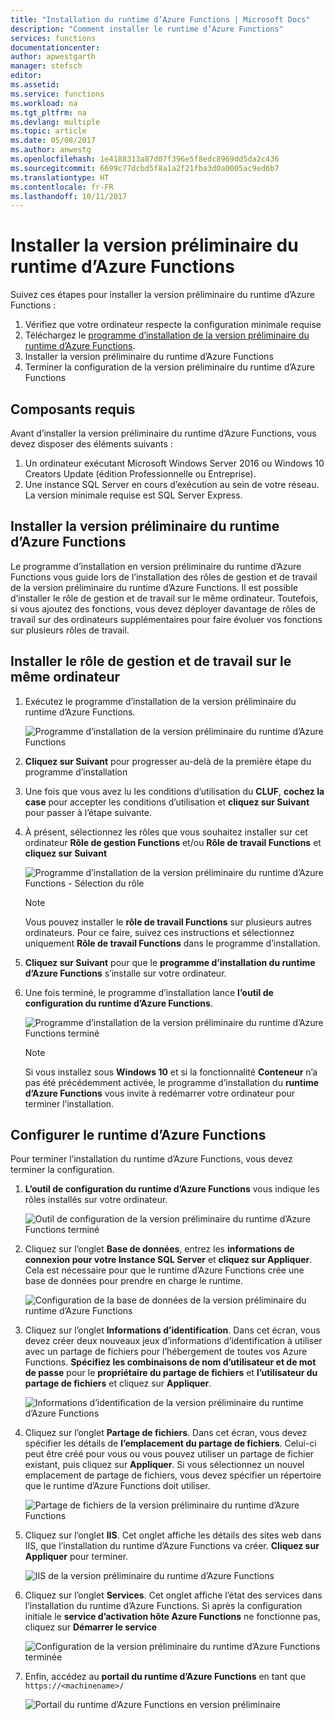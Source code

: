```yaml
---
title: "Installation du runtime d’Azure Functions | Microsoft Docs"
description: "Comment installer le runtime d’Azure Functions"
services: functions
documentationcenter: 
author: apwestgarth
manager: stefsch
editor: 
ms.assetid: 
ms.service: functions
ms.workload: na
ms.tgt_pltfrm: na
ms.devlang: multiple
ms.topic: article
ms.date: 05/08/2017
ms.author: anwestg
ms.openlocfilehash: 1e4188313a87d07f396e5f8edc8969dd5da2c436
ms.sourcegitcommit: 6699c77dcbd5f8a1a2f21fba3d0a0005ac9ed6b7
ms.translationtype: HT
ms.contentlocale: fr-FR
ms.lasthandoff: 10/11/2017
---
```

# <a name="install-the-azure-functions-runtime-preview"></a>Installer la version préliminaire du runtime d’Azure Functions

Suivez ces étapes pour installer la version préliminaire du runtime d’Azure Functions :

1. Vérifiez que votre ordinateur respecte la configuration minimale requise
1. Téléchargez le [programme d’installation de la version préliminaire du runtime d’Azure Functions](https://aka.ms/azafr). 
1. Installer la version préliminaire du runtime d’Azure Functions
1. Terminer la configuration de la version préliminaire du runtime d’Azure Functions

## <a name="prerequisites"></a>Composants requis

Avant d’installer la version préliminaire du runtime d’Azure Functions, vous devez disposer des éléments suivants :

1. Un ordinateur exécutant Microsoft Windows Server 2016 ou Windows 10 Creators Update (édition Professionnelle ou Entreprise).
1. Une instance SQL Server en cours d’exécution au sein de votre réseau.  La version minimale requise est SQL Server Express.

## <a name="install-the-azure-functions-runtime-preview"></a>Installer la version préliminaire du runtime d’Azure Functions

Le programme d’installation en version préliminaire du runtime d’Azure Functions vous guide lors de l’installation des rôles de gestion et de travail de la version préliminaire du runtime d’Azure Functions.  Il est possible d’installer le rôle de gestion et de travail sur le même ordinateur.  Toutefois, si vous ajoutez des fonctions, vous devez déployer davantage de rôles de travail sur des ordinateurs supplémentaires pour faire évoluer vos fonctions sur plusieurs rôles de travail.

## <a name="install-the-management-and-worker-role-on-the-same-machine"></a>Installer le rôle de gestion et de travail sur le même ordinateur

1. Exécutez le programme d’installation de la version préliminaire du runtime d’Azure Functions.

    ![Programme d’installation de la version préliminaire du runtime d’Azure Functions][1]

1. **Cliquez sur Suivant** pour progresser au-delà de la première étape du programme d’installation
1. Une fois que vous avez lu les conditions d’utilisation du **CLUF**, **cochez la case** pour accepter les conditions d’utilisation et **cliquez sur Suivant** pour passer à l’étape suivante.
1. À présent, sélectionnez les rôles que vous souhaitez installer sur cet ordinateur **Rôle de gestion Functions** et/ou **Rôle de travail Functions** et **cliquez sur Suivant**

    ![Programme d’installation de la version préliminaire du runtime d’Azure Functions - Sélection du rôle][3]

    > [!NOTE]
    > Vous pouvez installer le **rôle de travail Functions** sur plusieurs autres ordinateurs. Pour ce faire, suivez ces instructions et sélectionnez uniquement **Rôle de travail Functions** dans le programme d’installation.

1. **Cliquez sur Suivant** pour que le **programme d’installation du runtime d’Azure Functions** s’installe sur votre ordinateur.
1. Une fois terminé, le programme d’installation lance **l’outil de configuration du runtime d’Azure Functions**.

    ![Programme d’installation de la version préliminaire du runtime d’Azure Functions terminé][5]

    > [!NOTE]
    > Si vous installez sous **Windows 10** et si la fonctionnalité **Conteneur** n’a pas été précédemment activée, le programme d’installation du **runtime d’Azure Functions** vous invite à redémarrer votre ordinateur pour terminer l’installation.

## <a name="configure-the-azure-functions-runtime"></a>Configurer le runtime d’Azure Functions

Pour terminer l’installation du runtime d’Azure Functions, vous devez terminer la configuration.

1. **L’outil de configuration du runtime d’Azure Functions** vous indique les rôles installés sur votre ordinateur.

    ![Outil de configuration de la version préliminaire du runtime d’Azure Functions terminé][6]

1. Cliquez sur l’onglet **Base de données**, entrez les **informations de connexion pour votre Instance SQL Server** et **cliquez sur Appliquer**.  Cela est nécessaire pour que le runtime d’Azure Functions crée une base de données pour prendre en charge le runtime.
    
    ![Configuration de la base de données de la version préliminaire du runtime d’Azure Functions][7]

1. Cliquez sur l’onglet **Informations d’identification**.  Dans cet écran, vous devez créer deux nouveaux jeux d’informations d’identification à utiliser avec un partage de fichiers pour l’hébergement de toutes vos Azure Functions.  **Spécifiez les combinaisons de nom d’utilisateur et de mot de passe** pour le **propriétaire du partage de fichiers** et **l’utilisateur du partage de fichiers** et cliquez sur **Appliquer**.

    ![Informations d’identification de la version préliminaire du runtime d’Azure Functions][8]

1. Cliquez sur l’onglet **Partage de fichiers**.  Dans cet écran, vous devez spécifier les détails de **l’emplacement du partage de fichiers**.  Celui-ci peut être créé pour vous ou vous pouvez utiliser un partage de fichier existant, puis cliquez sur **Appliquer**.  Si vous sélectionnez un nouvel emplacement de partage de fichiers, vous devez spécifier un répertoire que le runtime d’Azure Functions doit utiliser.
    
    ![Partage de fichiers de la version préliminaire du runtime d’Azure Functions][9]

1. Cliquez sur l’onglet **IIS**.  Cet onglet affiche les détails des sites web dans IIS, que l’installation du runtime d’Azure Functions va créer.  **Cliquez sur Appliquer** pour terminer.

    ![IIS de la version préliminaire du runtime d’Azure Functions][10]

1. Cliquez sur l’onglet **Services**.  Cet onglet affiche l’état des services dans l’installation du runtime d’Azure Functions.  Si après la configuration initiale le **service d’activation hôte Azure Functions** ne fonctionne pas, cliquez sur **Démarrer le service**

    ![Configuration de la version préliminaire du runtime d’Azure Functions terminée][11]

1. Enfin, accédez au **portail du runtime d’Azure Functions** en tant que `https://<machinename>/`

    ![Portail du runtime d’Azure Functions en version préliminaire][12]


<!--Image references-->
[1]: ./media/functions-runtime-install/AzureFunctionsRuntime_Installer1.png
[2]: ./media/functions-runtime-install/AzureFunctionsRuntime_Installer2-EULA.png
[3]: ./media/functions-runtime-install/AzureFunctionsRuntime_Installer3-ChooseRoles.png
[4]: ./media/functions-runtime-install/AzureFunctionsRuntime_Installer4-Install.png
[5]: ./media/functions-runtime-install/AzureFunctionsRuntime_Installer5-InstallComplete.png
[6]: ./media/functions-runtime-install/AzureFunctionsRuntime_Configuration1.png
[7]: ./media/functions-runtime-install/AzureFunctionsRuntime_Configuration2_SQL.png
[8]: ./media/functions-runtime-install/AzureFunctionsRuntime_Configuration3_Credentials.png
[9]: ./media/functions-runtime-install/AzureFunctionsRuntime_Configuration4_Fileshare.png
[10]: ./media/functions-runtime-install/AzureFunctionsRuntime_Configuration5_IIS.png
[11]: ./media/functions-runtime-install/AzureFunctionsRuntime_Configuration6_Services.png
[12]: ./media/functions-runtime-install/AzureFunctionsRuntime_Portal.png
